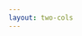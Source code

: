 ```yaml
---
layout: two-cols
---
```


<template v-slot:default>

# 5.1 Transformation
* map
* scan
* buffer

</template>
<template v-slot:right>

# Samples
- map
  - https://stackblitz.com/edit/jr7qda?devtoolsheight=50&file=index.ts
  - https://rxmarbles.com/#map
- scan
  - https://stackblitz.com/edit/ndvtik?devtoolsheight=50&file=index.ts
  - https://rxmarbles.com/#scan
- buffer
  - https://stackblitz.com/edit/v7eh6o?devtoolsheight=50&file=index.ts
  - https://rxmarbles.com/#buffer


</template>

<!-- 
1. map - 没点击鼠标一次，上游是中的数据是事件对象，但是map只从对象中读取鼠标位置，然后返回的新的observable对象会将鼠标位置发送出去
2. scan - 它会从上游数据中，拿出当前数据，并将缓存起来的上一次计算计算结果，一起再一次进行计算，然后返回的新的observable对象会发送这一次的计算结果数据。
3. buffer - 它会缓存上游数据中的每一个数据到一个数组中， 同时使用另一个observable对象发送数据的频率，来控制发送缓存数组中的数据，并且同时清空数组中缓存的数据。

-->